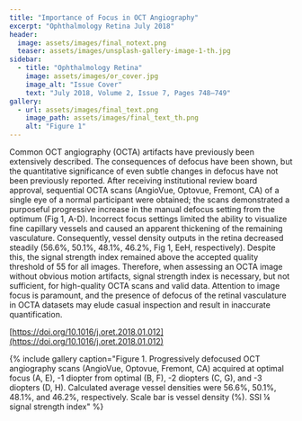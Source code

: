 ```yaml
---
title: "Importance of Focus in OCT Angiography"
excerpt: "Ophthalmology Retina July 2018"
header:
  image: assets/images/final_notext.png
  teaser: assets/images/unsplash-gallery-image-1-th.jpg
sidebar:
  - title: "Ophthalmology Retina"
    image: assets/images/or_cover.jpg
    image_alt: "Issue Cover"
    text: "July 2018, Volume 2, Issue 7, Pages 748–749"
gallery:
  - url: assets/images/final_text.png
    image_path: assets/images/final_text_th.png
    alt: "Figure 1"
---
```


Common OCT angiography (OCTA) artifacts have previously
been extensively described. The consequences of defocus have
been shown, but the quantitative significance of even subtle
changes in defocus have not been previously reported. After
receiving institutional review board approval, sequential OCTA
scans (AngioVue, Optovue, Fremont, CA) of a single eye of a
normal participant were obtained; the scans demonstrated a
purposeful progressive increase in the manual defocus setting
from the optimum (Fig 1, A-D). Incorrect focus settings
limited the ability to visualize fine capillary vessels and caused
an apparent thickening of the remaining vasculature.
Consequently, vessel density outputs in the retina decreased
steadily (56.6%, 50.1%, 48.1%, 46.2%, Fig 1, EeH,
respectively). Despite this, the signal strength index remained
above the accepted quality threshold of 55 for all images.
Therefore, when assessing an OCTA image without obvious
motion artifacts, signal strength index is necessary, but not
sufficient, for high-quality OCTA scans and valid data. Attention to 
image focus is paramount, and the presence of defocus of
the retinal vasculature in OCTA datasets may elude casual
inspection and result in inaccurate quantification.


[https://doi.org/10.1016/j.oret.2018.01.012](https://doi.org/10.1016/j.oret.2018.01.012)

{% include gallery caption="Figure 1. Progressively defocused OCT angiography scans (AngioVue, Optovue, Fremont, CA) 
acquired at optimal focus (A, E), -1 diopter from optimal (B, F), -2 diopters (C, G), and -3 diopters (D, H). 
Calculated average vessel densities were 56.6%, 50.1%, 48.1%, and 46.2%, respectively. Scale bar is vessel density 
(%). SSI ¼ signal strength index" %}

